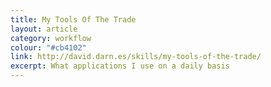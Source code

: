 ```yaml
---
title: My Tools Of The Trade
layout: article
category: workflow
colour: "#cb4102"
link: http://david.darn.es/skills/my-tools-of-the-trade/
excerpt: What applications I use on a daily basis
---
```

